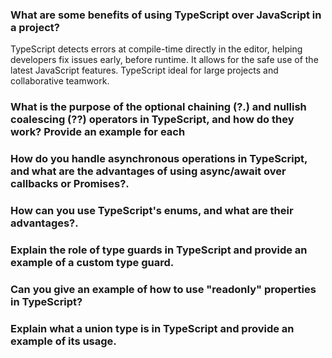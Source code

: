 ### What are some benefits of using TypeScript over JavaScript in a project?

TypeScript detects errors at compile-time directly in the editor, helping developers fix issues early, before runtime. It allows for the safe use of the latest JavaScript features. TypeScript ideal for large projects and collaborative teamwork.

### What is the purpose of the optional chaining (?.) and nullish coalescing (??) operators in TypeScript, and how do they work? Provide an example for each

### How do you handle asynchronous operations in TypeScript, and what are the advantages of using async/await over callbacks or Promises?.

### How can you use TypeScript's enums, and what are their advantages?.

### Explain the role of type guards in TypeScript and provide an example of a custom type guard.

### Can you give an example of how to use "readonly" properties in TypeScript?

### Explain what a union type is in TypeScript and provide an example of its usage.
